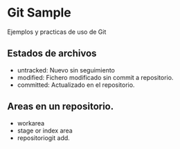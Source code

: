 # Git Sample

Ejemplos y practicas de uso de Git

## Estados de archivos

- untracked: Nuevo sin seguimiento
- modified: Fichero modificado sin commit a repositorio.
- committed: Actualizado en el repositorio.

## Areas en un repositorio.

- workarea
- stage or index area
- repositoriogit add.